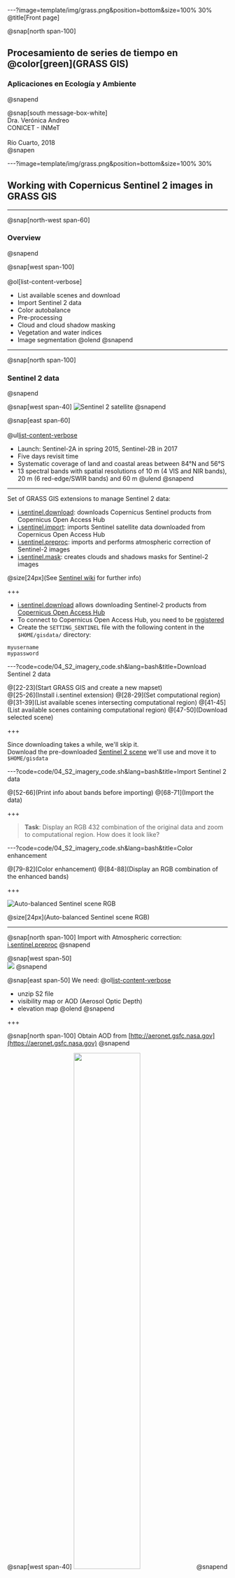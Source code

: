 ---?image=template/img/grass.png&position=bottom&size=100% 30%
@title[Front page]

@snap[north span-100]
<br>
<h2>Procesamiento de series de tiempo en @color[green](GRASS GIS)</h2>
<h3>Aplicaciones en Ecología y Ambiente</h3>
@snapend

@snap[south message-box-white]
<br>Dra. Verónica Andreo<br>CONICET - INMeT<br><br>Río Cuarto, 2018<br>
@snapen

---?image=template/img/grass.png&position=bottom&size=100% 30%

## Working with Copernicus Sentinel 2 images in GRASS GIS

---

@snap[north-west span-60]
<h3>Overview</h3>
@snapend

@snap[west span-100]
<br><br>
@ol[list-content-verbose]
- List available scenes and download
- Import Sentinel 2 data
- Color autobalance
- Pre-processing
- Cloud and cloud shadow masking
- Vegetation and water indices
- Image segmentation
@olend
@snapend

---

@snap[north span-100]
<h3>Sentinel 2 data</h3>
@snapend

@snap[west span-40]
![Sentinel 2 satellite](assets/img/sentinel2.jpg)
@snapend

@snap[east span-60]
<br><br>
@ul[list-content-verbose](false)
- Launch: Sentinel-2A in spring 2015, Sentinel-2B in 2017
- Five days revisit time
- Systematic coverage of land and coastal areas between 84°N and 56°S
- 13 spectral bands with spatial resolutions of 10 m (4 VIS and NIR bands), 20 m (6 red-edge/SWIR bands) and 60 m
@ulend
@snapend

---

Set of GRASS GIS extensions to manage Sentinel 2 data:

- [i.sentinel.download](https://grass.osgeo.org/grass7/manuals/addons/i.sentinel.download.html): downloads Copernicus Sentinel products from Copernicus Open Access Hub
- [i.sentinel.import](https://grass.osgeo.org/grass7/manuals/addons/i.sentinel.import.html): imports Sentinel satellite data downloaded from Copernicus Open Access Hub
- [i.sentinel.preproc](https://grass.osgeo.org/grass7/manuals/addons/i.sentinel.preproc.html): imports and performs atmospheric correction of Sentinel-2 images
- [i.sentinel.mask](https://grass.osgeo.org/grass7/manuals/addons/i.sentinel.mask.html): creates clouds and shadows masks for Sentinel-2 images

@size[24px](See <a href="https://grasswiki.osgeo.org/wiki/SENTINEL">Sentinel wiki</a> for further info)

+++

- [i.sentinel.download](https://grass.osgeo.org/grass7/manuals/addons/i.sentinel.download.html)
allows downloading Sentinel-2 products from [Copernicus Open Access Hub](https://scihub.copernicus.eu/)
- To connect to Copernicus Open Access Hub, you need to be [registered](https://scihub.copernicus.eu/dhus/#/self-registration)
- Create the `SETTING_SENTINEL` file with the following content in the `$HOME/gisdata/` directory:

```
myusername
mypassword
```
    
---?code=code/04_S2_imagery_code.sh&lang=bash&title=Download Sentinel 2 data

@[22-23](Start GRASS GIS and create a new mapset)            
@[25-26](Install i.sentinel extension)
@[28-29](Set computational region)
@[31-39](List available scenes intersecting computational region)
@[41-45](List available scenes containing computational region)
@[47-50](Download selected scene)

+++

Since downloading takes a while, we'll skip it. 
<br>
Download the pre-downloaded [Sentinel 2 scene](https://www.dropbox.com/s/2k8wg9i05mqgnf1/S2A_MSIL1C_20180822T155901_N0206_R097_T17SQV_20180822T212023.zip?dl=0) 
we'll use and move it to `$HOME/gisdata`

---?code=code/04_S2_imagery_code.sh&lang=bash&title=Import Sentinel 2 data

@[52-66](Print info about bands before importing)
@[68-71](Import the data)
   
+++

> **Task**: Display an RGB 432 combination of the original data and zoom to computational region. How does it look like?

---?code=code/04_S2_imagery_code.sh&lang=bash&title=Color enhancement

@[79-82](Color enhancement)
@[84-88](Display an RGB combination of the enhanced bands)

+++

![Auto-balanced Sentinel scene RGB](assets/img/S2_color_enhance_uncorr.png)

@size[24px](Auto-balanced Sentinel scene RGB)

---

@snap[north span-100]
Import with Atmospheric correction: <a href="https://grass.osgeo.org/grass7/manuals/addons/i.sentinel.preproc.html">i.sentinel.preproc</a>
@snapend

@snap[west span-50]
<br>
![](https://grass.osgeo.org/grass74/manuals/addons/i_sentinel_preproc_GWF.png)
@snapend

@snap[east span-50]
We need:
@ol[list-content-verbose](false)
- unzip S2 file
- visibility map or AOD (Aerosol Optic Depth)
- elevation map
@olend
@snapend

+++

@snap[north span-100]
Obtain AOD from [http://aeronet.gsfc.nasa.gov](https://aeronet.gsfc.nasa.gov)
@snapend

@snap[west span-40]
<img src="assets/img/aeronet_download.png" width="55%">
@snapend

@snap[east span-60]
@ul[list-content-verbose](false)
- EPA-Res_Triangle_Pk station
- Select start and end date
- Choose Combined file and All points
- Download and unzip in `$HOME/gisdata` (the final file has a .dubovik extension)
@ulend

If that does not work, here is the [AOD file](https://gitlab.com/veroandreo/curso-grass-gis-rioiv/blob/master/data/180819_180825_EPA-Res_Triangle_Pk.zip)
@snapend

+++

Elevation map
<br>

For now, we'll use the `elevation` map present in NC location
<br>
... but only the region covered by `elevation` map will be atmospherically corrected

+++?code=code/04_S2_imagery_code.sh&lang=bash&title=Import plus atmospheric correction

@[96-98](Enter directory with Sentinel scene and unzip file)
@[107-113](Run i.sentinel.preproc using elevation map in NC location)
@[115-118](Color enhancement)
@[120-124](Display atmospherically corrected map)

---

Let's now use a different elevation map: SRTM

- [Shuttle Radar Topography Mission (SRTM)](https://www2.jpl.nasa.gov/srtm/) 
is a worldwide Digital Elevation Model with a resolution of 30 or 90 meters.
- [r.in.srtm.region](https://grass.osgeo.org/grass7/manuals/addons/r.in.srtm.region.html)
downloads and imports SRTM data for the current computational region.

+++?code=code/04_S2_imagery_code.sh&lang=bash&title=Obtain SRTM digital elevation model

@[132-137](Get bounding box of the full S2 scene)
@[139-140](Open a new grass session in a lat-long location)
@[142-143](Set the region using the values obtained in NC location)
@[145-146](Install r.in.srtm.region extension)
@[148-151](Download and import SRTM data for the region)

+++

> **Task**: Display the imported SRTM map and get basic info

+++?code=code/04_S2_imagery_code.sh&lang=bash&title=Reproject and run i.sentinel.preproc again

@[158-160](Change back to NC location and reproject the SRTM map)
@[162-168](Use `srtm` map in i.sentinel.preproc)

+++

> **Task**: Enhance colors and display an RGB combination of the S2 full scene

+++

![RGB corrected S2 image - elevation region](assets/img/S2_color_enhance_corr_full_elev_region.png)


---?code=code/04_S2_imagery_code.sh&lang=bash&title=Clouds and clouds' shadows masks

@[187-191](Identify and mask clouds and clouds shadows)
@[193-199](Display output)

+++
            
![Clouds and cloud shadows](assets/img/S2_clouds_and_shadows.png)

@size[24px](Clouds and cloud shadows identified by *i.sentinel.mask*)

---?code=code/04_S2_imagery_code.sh&lang=bash&title=Vegetation and water indices

@[207-221](Set computational region)
@[223-227](Set clouds mask)
@[229-237](Estimate vegetation indices)
@[239-240](Install i.wi extension)
@[242-245](Estimate water indices)

+++

![Sentinel 2 - NDVI and EVI](assets/img/S2_ndvi_evi.png)

@size[24px](NDVI and EVI from Sentinel 2)

+++

<img src="assets/img/S2_ndwi.png" width="60%">

@size[24px](NDWI from Sentinel 2)

---?code=code/04_S2_imagery_code.sh&lang=bash&title=Segmentation

@[253-254](Install extension)
@[256-259](List maps and create groups and subgroups)
@[261-264](Run i.superpixels.slic)
@[266-269](Run i.segment)
@[271-275](Display NDVI along with the 2 segmentation outputs)

+++

<img src="assets/img/S2_segment_results.png" width="70%">

@size[24px](Segmentation results)

---

## QUESTIONS?

<img src="assets/img/gummy-question.png" width="45%">

---

**Thanks for your attention!!**

![GRASS GIS logo](assets/img/grass_logo_alphab.png)

---

@snap[north span-90]
<br><br><br>
Move on to: 
<br>
[Temporal data processing and visualization](https://gitpitch.com/veroandreo/curso-grass-gis-rioiv/master?p=slides/05_temporal&grs=gitlab)
@snapend

@snap[south span-50]
@size[18px](Presentation powered by)
<br>
<a href="https://gitpitch.com/">
<img src="assets/img/gitpitch_logo.png" width="20%"></a>
@snapend
